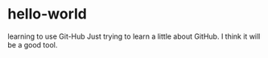 # hello-world
learning to use Git-Hub
Just trying to learn a little about GitHub.  I think it will be a good tool.
